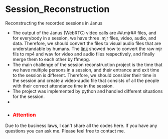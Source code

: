 # Session_Reconstruction
Reconstructing the recorded sessions in Janus
- The output of the Janus (WebRTC) video calls are ##.mjr## files, and for everybody in a session, we have three .mjr files, video, audio, and data. Therefore, we should convert the files to visual audio files that are understandable by humans. The [link](https://ourcodeworld.com/articles/read/1198/how-to-join-the-audio-and-video-mjr-from-a-recorded-session-of-janus-gateway-in-ubuntu-18-04) showed how to convert the raw mjr fils to mp4 and wav for video and audio files respectively, and finally merge them to each other by ffmepg. 
- The main challenge of the session reconstruction project is the time that we have multiple persons in a session, and their entrance and exit time to the session is different. Therefore, we should consider their time in the session and create a video-audio file that consists of all the people with their correct attendance time in the session.
- The project was implemented by python and handled different situations for the session.
- 
- ### <span style="color:Red">Attention</span>
Due to the business laws, I can't share all the codes here. If you have any questions you can ask me. Please feel free to contact me.
